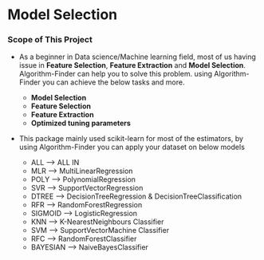 # Model Selection

### Scope of This Project
- As a beginner in Data science/Machine learning field, most of us having issue in **Feature Selection**,
**Feature Extraction** and **Model Selection**. Algorithm-Finder can help you to solve this problem. using Algorithm-Finder
you can achieve the below tasks and more.
    - **Model Selection**
    - **Feature Selection**
    - **Feature Extraction**
    - **Optimized tuning parameters**

- This package mainly used scikit-learn for most of the estimators, by using Algorithm-Finder you can apply your dataset
on below models
    - ALL --> ALL IN
    - MLR --> MultiLinearRegression
    - POLY --> PolynomialRegression
    - SVR --> SupportVectorRegression
    - DTREE --> DecisionTreeRegression & DecisionTreeClassification
    - RFR --> RandomForestRegression
    - SIGMOID --> LogisticRegression
    - KNN --> K-NearestNeighbours Classifier
    - SVM --> SupportVectorMachine Classifier
    - RFC --> RandomForestClassifier
    - BAYESIAN --> NaiveBayesClassifier